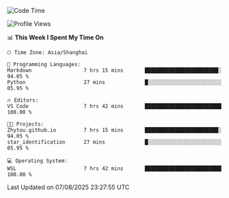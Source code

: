 <!--START_SECTION:waka-->
![Code Time](http://img.shields.io/badge/Code%20Time-3%2C062%20hrs%2018%20mins-blue)

![Profile Views](http://img.shields.io/badge/Profile%20Views-1-blue)

📊 **This Week I Spent My Time On** 

```text
🕑︎ Time Zone: Asia/Shanghai

💬 Programming Languages: 
Markdown                 7 hrs 15 mins       ████████████████████████░   94.05 % 
Python                   27 mins             █░░░░░░░░░░░░░░░░░░░░░░░░   05.95 % 

🔥 Editors: 
VS Code                  7 hrs 42 mins       █████████████████████████   100.00 % 

🐱‍💻 Projects: 
Zhytou.github.io         7 hrs 15 mins       ████████████████████████░   94.05 % 
star_identification      27 mins             █░░░░░░░░░░░░░░░░░░░░░░░░   05.95 % 

💻 Operating System: 
WSL                      7 hrs 42 mins       █████████████████████████   100.00 % 
```


 Last Updated on 07/08/2025 23:27:55 UTC
<!--END_SECTION:waka-->